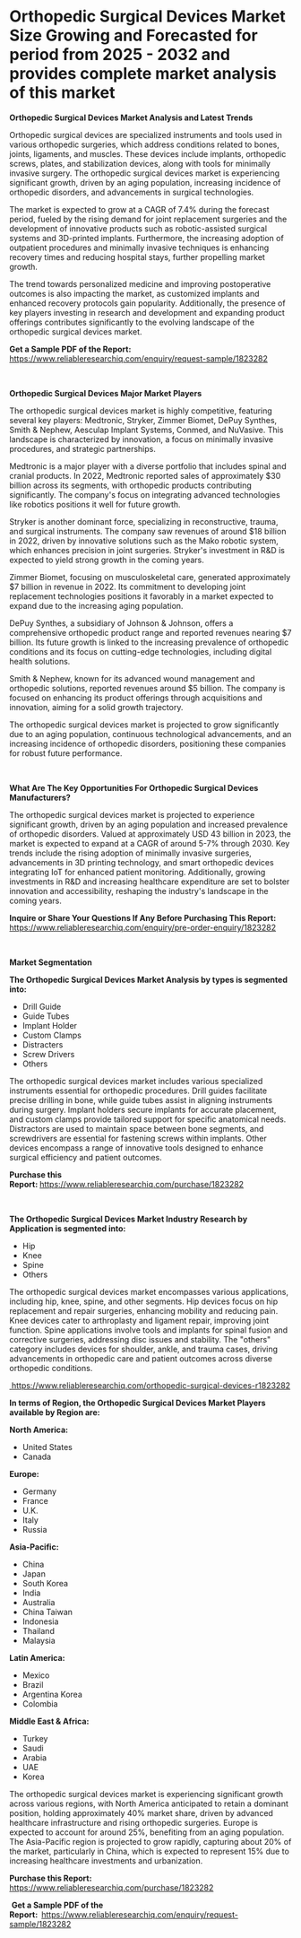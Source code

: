 <p><h1>Orthopedic Surgical Devices Market Size Growing and Forecasted for period from 2025 - 2032 and provides complete market analysis of this market</h1></p><p><strong>Orthopedic Surgical Devices Market Analysis and Latest Trends</strong></p>
<p><p>Orthopedic surgical devices are specialized instruments and tools used in various orthopedic surgeries, which address conditions related to bones, joints, ligaments, and muscles. These devices include implants, orthopedic screws, plates, and stabilization devices, along with tools for minimally invasive surgery. The orthopedic surgical devices market is experiencing significant growth, driven by an aging population, increasing incidence of orthopedic disorders, and advancements in surgical technologies.</p><p>The market is expected to grow at a CAGR of 7.4% during the forecast period, fueled by the rising demand for joint replacement surgeries and the development of innovative products such as robotic-assisted surgical systems and 3D-printed implants. Furthermore, the increasing adoption of outpatient procedures and minimally invasive techniques is enhancing recovery times and reducing hospital stays, further propelling market growth. </p><p>The trend towards personalized medicine and improving postoperative outcomes is also impacting the market, as customized implants and enhanced recovery protocols gain popularity. Additionally, the presence of key players investing in research and development and expanding product offerings contributes significantly to the evolving landscape of the orthopedic surgical devices market.</p></p>
<p><strong>Get a Sample PDF of the Report:&nbsp;</strong> <a href="https://www.reliableresearchiq.com/enquiry/request-sample/1823282?utm_campaign=3564&utm_medium=2&utm_source=Github&utm_content=ia&utm_term=19042025&utm_id=orthopedic-surgical-devices">https://www.reliableresearchiq.com/enquiry/request-sample/1823282</a></p>
<p>&nbsp;</p>
<p><strong>Orthopedic Surgical Devices Major Market Players</strong></p>
<p><p>The orthopedic surgical devices market is highly competitive, featuring several key players: Medtronic, Stryker, Zimmer Biomet, DePuy Synthes, Smith & Nephew, Aesculap Implant Systems, Conmed, and NuVasive. This landscape is characterized by innovation, a focus on minimally invasive procedures, and strategic partnerships.</p><p>Medtronic is a major player with a diverse portfolio that includes spinal and cranial products. In 2022, Medtronic reported sales of approximately $30 billion across its segments, with orthopedic products contributing significantly. The company's focus on integrating advanced technologies like robotics positions it well for future growth.</p><p>Stryker is another dominant force, specializing in reconstructive, trauma, and surgical instruments. The company saw revenues of around $18 billion in 2022, driven by innovative solutions such as the Mako robotic system, which enhances precision in joint surgeries. Stryker's investment in R&D is expected to yield strong growth in the coming years.</p><p>Zimmer Biomet, focusing on musculoskeletal care, generated approximately $7 billion in revenue in 2022. Its commitment to developing joint replacement technologies positions it favorably in a market expected to expand due to the increasing aging population.</p><p>DePuy Synthes, a subsidiary of Johnson & Johnson, offers a comprehensive orthopedic product range and reported revenues nearing $7 billion. Its future growth is linked to the increasing prevalence of orthopedic conditions and its focus on cutting-edge technologies, including digital health solutions.</p><p>Smith & Nephew, known for its advanced wound management and orthopedic solutions, reported revenues around $5 billion. The company is focused on enhancing its product offerings through acquisitions and innovation, aiming for a solid growth trajectory.</p><p>The orthopedic surgical devices market is projected to grow significantly due to an aging population, continuous technological advancements, and an increasing incidence of orthopedic disorders, positioning these companies for robust future performance.</p></p>
<p>&nbsp;</p>
<p><strong>What Are The Key Opportunities For Orthopedic Surgical Devices Manufacturers?</strong></p>
<p><p>The orthopedic surgical devices market is projected to experience significant growth, driven by an aging population and increased prevalence of orthopedic disorders. Valued at approximately USD 43 billion in 2023, the market is expected to expand at a CAGR of around 5-7% through 2030. Key trends include the rising adoption of minimally invasive surgeries, advancements in 3D printing technology, and smart orthopedic devices integrating IoT for enhanced patient monitoring. Additionally, growing investments in R&D and increasing healthcare expenditure are set to bolster innovation and accessibility, reshaping the industry's landscape in the coming years.</p></p>
<p><strong>Inquire or Share Your Questions If Any Before Purchasing This Report:</strong> <a href="https://www.reliableresearchiq.com/enquiry/pre-order-enquiry/1823282?utm_campaign=3564&utm_medium=2&utm_source=Github&utm_content=ia&utm_term=19042025&utm_id=orthopedic-surgical-devices">https://www.reliableresearchiq.com/enquiry/pre-order-enquiry/1823282</a></p>
<p>&nbsp;</p>
<p><strong>Market Segmentation</strong></p>
<p><strong>The Orthopedic Surgical Devices Market Analysis by types is segmented into:</strong></p>
<p><ul><li>Drill Guide</li><li>Guide Tubes</li><li>Implant Holder</li><li>Custom Clamps</li><li>Distracters</li><li>Screw Drivers</li><li>Others</li></ul></p>
<p><p>The orthopedic surgical devices market includes various specialized instruments essential for orthopedic procedures. Drill guides facilitate precise drilling in bone, while guide tubes assist in aligning instruments during surgery. Implant holders secure implants for accurate placement, and custom clamps provide tailored support for specific anatomical needs. Distractors are used to maintain space between bone segments, and screwdrivers are essential for fastening screws within implants. Other devices encompass a range of innovative tools designed to enhance surgical efficiency and patient outcomes.</p></p>
<p><strong>Purchase this Report:&nbsp;</strong><a href="https://www.reliableresearchiq.com/purchase/1823282?utm_campaign=3564&utm_medium=2&utm_source=Github&utm_content=ia&utm_term=19042025&utm_id=orthopedic-surgical-devices">https://www.reliableresearchiq.com/purchase/1823282</a></p>
<p>&nbsp;</p>
<p><strong>The Orthopedic Surgical Devices Market Industry Research by Application is segmented into:</strong></p>
<p><ul><li>Hip</li><li>Knee</li><li>Spine</li><li>Others</li></ul></p>
<p><p>The orthopedic surgical devices market encompasses various applications, including hip, knee, spine, and other segments. Hip devices focus on hip replacement and repair surgeries, enhancing mobility and reducing pain. Knee devices cater to arthroplasty and ligament repair, improving joint function. Spine applications involve tools and implants for spinal fusion and corrective surgeries, addressing disc issues and stability. The "others" category includes devices for shoulder, ankle, and trauma cases, driving advancements in orthopedic care and patient outcomes across diverse orthopedic conditions.</p></p>
<p><a href="https://www.reliableresearchiq.com/orthopedic-surgical-devices-r1823282?utm_campaign=3564&utm_medium=2&utm_source=Github&utm_content=ia&utm_term=19042025&utm_id=orthopedic-surgical-devices">&nbsp;https://www.reliableresearchiq.com/orthopedic-surgical-devices-r1823282</a></p>
<p><strong>In terms of Region, the Orthopedic Surgical Devices Market Players available by Region are:</strong></p>
<p>
    <p> <strong> North America: </strong>
        <ul>
            <li>United States</li>
            <li>Canada</li>
        </ul>
        </p> 
    <p> <strong> Europe: </strong>
        <ul>
            <li>Germany</li>
            <li>France</li>
            <li>U.K.</li>
            <li>Italy</li>
            <li>Russia</li>
        </ul>
        </p> 
    <p> <strong> Asia-Pacific: </strong>
        <ul>
            <li>China</li>
            <li>Japan</li>
            <li>South Korea</li>
            <li>India</li>
            <li>Australia</li>
            <li>China Taiwan</li>
            <li>Indonesia</li>
            <li>Thailand</li>
            <li>Malaysia</li>
        </ul>
        </p> 
    <p> <strong> Latin America: </strong>
        <ul>
            <li>Mexico</li>
            <li>Brazil</li>
            <li>Argentina Korea</li>
            <li>Colombia</li>
        </ul>
        </p> 
    <p> <strong> Middle East & Africa: </strong>
        <ul>
            <li>Turkey</li>
            <li>Saudi</li>
            <li>Arabia</li>
            <li>UAE</li>
            <li>Korea</li>
        </ul>
    </p>
    </p>
<p><p>The orthopedic surgical devices market is experiencing significant growth across various regions, with North America anticipated to retain a dominant position, holding approximately 40% market share, driven by advanced healthcare infrastructure and rising orthopedic surgeries. Europe is expected to account for around 25%, benefiting from an aging population. The Asia-Pacific region is projected to grow rapidly, capturing about 20% of the market, particularly in China, which is expected to represent 15% due to increasing healthcare investments and urbanization.</p></p>
<p><strong>Purchase this Report: </strong><a href="https://www.reliableresearchiq.com/purchase/1823282?utm_campaign=3564&utm_medium=2&utm_source=Github&utm_content=ia&utm_term=19042025&utm_id=orthopedic-surgical-devices">https://www.reliableresearchiq.com/purchase/1823282</a></p>
<p>&nbsp;<strong>Get a Sample PDF of the Report:&nbsp;&nbsp;</strong><a href="https://www.reliableresearchiq.com/enquiry/request-sample/1823282?utm_campaign=3564&utm_medium=2&utm_source=Github&utm_content=ia&utm_term=19042025&utm_id=orthopedic-surgical-devices">https://www.reliableresearchiq.com/enquiry/request-sample/1823282</a></p>
<p><strong></strong></p>
<p><p></p><p></p><p></p></p>